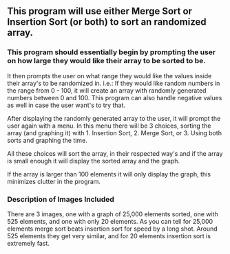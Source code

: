 ## This program will use either Merge Sort or Insertion Sort (or both) to sort an randomized array.

### This program should essentially begin by prompting the user on how large they would like their array to be sorted to be.

It then prompts the user on what range they would like the values inside their array's to be randomized in.
i.e.: If they would like random numbers in the range from 0 - 100, it will create an array with randomly generated numbers between
0 and 100. This program can also handle negative values as well in case the user want's to try that.

After displaying the randomly generated array to the user, it will prompt the user again with a menu.
In this menu there will be 3 choices, sorting the array (and graphing it) with 1. Insertion Sort, 2. Merge Sort, or 3. Using both
sorts and graphing the time.

All these choices will sort the array, in their respected way's and if the array is small enough it will display the sorted 
array and the graph. 

If the array is larger than 100 elements it will only display the graph, this minimizes clutter in the program.

### Description of Images Included
There are 3 images, one with a graph of 25,000 elements sorted, one with 525 elements, and one with only 20 elements. As you can tell for 25,000 elements merge sort beats insertion sort for speed by a long shot. Around 525 elements they get very similar, and for 20 elements insertion sort is extremely fast. 
